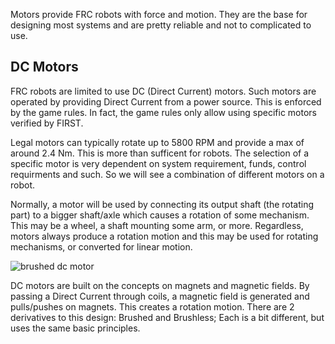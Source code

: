 Motors provide FRC robots with force and motion. They are the base for designing most systems and are pretty reliable and not to complicated to use.

## DC Motors

FRC robots are limited to use DC (Direct Current) motors. Such motors are operated by providing Direct Current from a power source. 
This is enforced by the game rules. In fact, the game rules only allow using specific motors verified by FIRST. 

Legal motors can typically rotate up to 5800 RPM and provide a max of around 2.4 Nm. This is more than sufficent for robots. The selection of a specific
motor is very dependent on system requirement, funds, control requirments and such. So we will see a combination of different motors on a robot.

Normally, a motor will be used by connecting its output shaft (the rotating part) to a bigger shaft/axle which causes a rotation of some mechanism. This may be a wheel,
a shaft mounting some arm, or more. Regardless, motors always produce a rotation motion and this may be used for rotating mechanisms, or converted for linear motion.

![brushed dc motor](https://github.com/user-attachments/assets/77cd167c-b096-48d4-a659-73d477d20780)

DC motors are built on the concepts on magnets and magnetic fields. By passing a Direct Current through coils, a magnetic field is generated and pulls/pushes on magnets. This creates a rotation motion.
There are 2 derivatives to this design: Brushed and Brushless; Each is a bit different, but uses the same basic principles.


